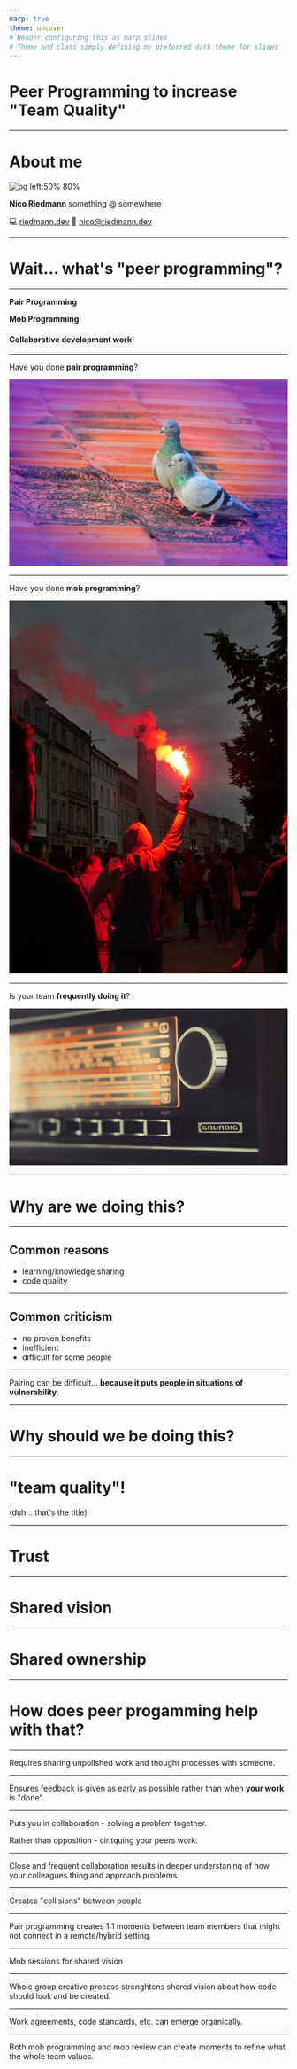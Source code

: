 ```yaml
---
marp: true
theme: uncover 
# Header configuring this as marp slides
# Theme and class simply defining my preferred dark theme for slides
---
```


<!-- _class: invert -->

# Peer Programming to increase "Team Quality"

---

# About me

![bg left:50% 80%](https://riedmann.dev/img/me_bw.png)

**Nico Riedmann**
something @ somewhere

:computer: [riedmann.dev](https://riedmann.dev)
:email: [nico@riedmann.dev](mailto:nico@riedmann.dev)

---
<!-- _class: invert -->
# Wait... what's "peer programming"? 

---

**Pair Programming**

**Mob Programming**

#### Collaborative development work!

---
<!-- _class: invert -->
Have you done **pair programming**?

![bg opacity:.5](/img/peer-programming/prashant-saini-5RiMmxSeM4k-unsplash.jpg)

---

<!-- _class: invert -->
Have you done **mob programming**?

![bg opacity:.5](/img/peer-programming/rafael-garcin-a0R2-WdAmzc-unsplash.jpg)

---

<!-- _class: invert -->
Is your team **frequently doing it**?

![bg opacity:.5](/img/peer-programming/gsightfotos-huz1Wf1Q8ic-unsplash.jpg)


---
<!-- _class: invert -->
# Why are we doing this?

---

## Common reasons

* learning/knowledge sharing
* code quality

---

## Common criticism

* no proven benefits
* inefficient
* difficult for some people

---

Pairing can be difficult...
**because it puts people in situations of vulnerability.** 

---
<!-- _class: invert -->
# Why should we be doing this?

---

# "team quality"!

(duh... that's the title)

---

# Trust

---

# Shared vision

---

# Shared ownership

---

<!-- _class: invert -->
# How does peer progamming help with that?

---

Requires sharing unpolished work and thought processes with someone.

---

Ensures feedback is given as early as possible rather than when **your work** is "done".

---

Puts you in collaboration - solving a problem together.

Rather than opposition - ciritquing your peers work.

---

Close and frequent collaboration results in deeper understaning of how your colleagues thing and approach problems. 

---

<!-- _class: invert -->
Creates "collisions" between people

---

Pair programming creates 1:1 moments between team members that might not connect in a remote/hybrid setting. 

---

<!-- _class: invert -->
Mob sessions for shared vision

---

Whole group creative process strenghtens shared vision about how code should look and be created.

---

Work agreements, code standards, etc. can emerge organically. 

---

Both mob programming and mob review can create moments to refine what the whole team values.

